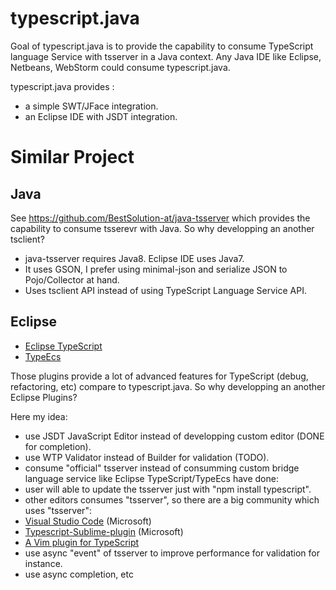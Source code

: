 # typescript.java

Goal of typescript.java is to provide the capability to consume TypeScript language Service with tsserver in a Java context. Any Java IDE like Eclipse, Netbeans, WebStorm could consume typescript.java.

typescript.java provides :

 * a simple SWT/JFace integration.
 * an Eclipse IDE with JSDT integration. 

# Similar Project

## Java 

See https://github.com/BestSolution-at/java-tsserver which provides the capability to consume tsserevr with Java. So why developping an another tsclient?

 * java-tsserver requires Java8. Eclipse IDE uses Java7.
 * It uses GSON, I prefer using minimal-json and serialize JSON to Pojo/Collector at hand.
 * Uses tsclient API instead of using TypeScript Language Service API.

## Eclipse

 * [Eclipse TypeScript](https://github.com/palantir/eclipse-typescript)
 * [TypeEcs](http://typecsdev.com/)
 
Those plugins provide a lot of advanced features for TypeScript (debug, refactoring, etc) compare to typescript.java. So why developping an another Eclipse Plugins?

Here my idea:

 * use JSDT JavaScript Editor instead of developping custom editor (DONE for completion).
 * use WTP Validator instead of Builder for validation (TODO).
 * consume "official" tsserver instead of consumming custom bridge language service like Eclipse TypeScript/TypeEcs have done:
  * user will able to update the tsserver just with "npm install typescript".
  * other editors consumes "tsserver", so there are a big community which uses "tsserver":
   * [Visual Studio Code](https://code.visualstudio.com/) (Microsoft)
   * [Typescript-Sublime-plugin](https://github.com/Microsoft/Typescript-Sublime-plugin) (Microsoft)
   * [A Vim plugin for TypeScript](https://github.com/Quramy/tsuquyomi)
 * use async "event" of tsserver to improve performance for validation for instance.
 * use async completion, etc


